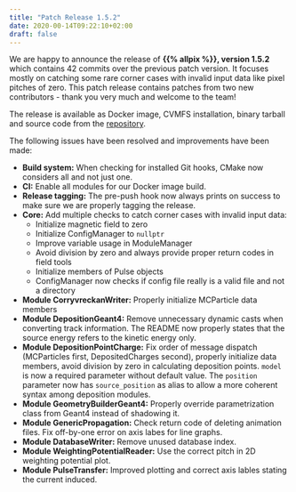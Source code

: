 ```yaml
---
title: "Patch Release 1.5.2"
date: 2020-00-14T09:22:10+02:00
draft: false
---
```


We are happy to announce the release of **{{% allpix %}}, version 1.5.2** which contains 42 commits over the previous patch version. It focuses mostly on catching some rare corner cases with invalid input data like pixel pitches of zero.
This patch release contains patches from two new contributors - thank you very much and welcome to the team!

The release is available as Docker image, CVMFS installation, binary tarball and source code from the [repository](https://gitlab.cern.ch/allpix-squared/allpix-squared/).

The following issues have been resolved and improvements have been made:
<!--more-->

* **Build system:** When checking for installed Git hooks, CMake now considers all and not just one.
* **CI:** Enable all modules for our Docker image build.
* **Release tagging:** The pre-push hook now always prints on success to make sure we are properly tagging the release.
* **Core:** Add multiple checks to catch corner cases with invalid input data:
    * Initialize magnetic field to zero
    * Initialize ConfigManager to `nullptr`
    * Improve variable usage in ModuleManager
    * Avoid division by zero and always provide proper return codes in field tools
    * Initialize members of Pulse objects
    * ConfigManager now checks if config file really is a valid file and not a directory
* **Module CorryvreckanWriter:** Properly initialize MCParticle data members
* **Module DepositionGeant4:** Remove unnecessary dynamic casts when converting track information. The README now properly states that the source energy refers to the kinetic energy only.
* **Module DepositionPointCharge:** Fix order of message dispatch (MCParticles first, DepositedCharges second), properly initialize data members, avoid division by zero in calculating deposition points. `model` is now a required parameter without default value. The `position` parameter now has `source_position` as alias to allow a more coherent syntax among deposition modules.
* **Module GeometryBuilderGeant4:** Properly override parametrization class from Geant4 instead of shadowing it.
* **Module GenericPropagation:** Check return code of deleting animation files. Fix off-by-one error on axis labes for line graphs.
* **Module DatabaseWriter:** Remove unused database index.
* **Module WeightingPotentialReader:** Use the correct pitch in 2D weighting potential plot.
* **Module PulseTransfer:** Improved plotting and correct axis lables stating the current induced.
